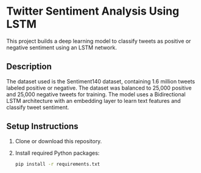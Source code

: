 # Twitter Sentiment Analysis Using LSTM

This project builds a deep learning model to classify tweets as positive or negative sentiment using an LSTM network.

## Description

The dataset used is the Sentiment140 dataset, containing 1.6 million tweets labeled positive or negative. The dataset was balanced to 25,000 positive and 25,000 negative tweets for training. The model uses a Bidirectional LSTM architecture with an embedding layer to learn text features and classify tweet sentiment.

## Setup Instructions

1. Clone or download this repository.

2. Install required Python packages:

   ```bash
   pip install -r requirements.txt
